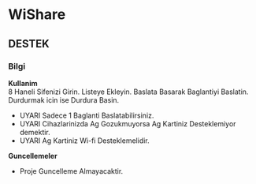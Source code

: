 # WiShare
## DESTEK
### Bilgi

**Kullanim**<br/>
8 Haneli Sifenizi Girin.
Listeye Ekleyin.
Baslata Basarak Baglantiyi Baslatin.
Durdurmak icin ise Durdura Basin.
- UYARI Sadece 1 Baglanti Baslatabilirsiniz.
- UYARI Cihazlarinizda Ag Gozukmuyorsa Ag Kartiniz Desteklemiyor demektir.
- UYARI Ag Kartiniz Wi-fi Desteklemelidir.

**Guncellemeler**<br>
- Proje Guncelleme Almayacaktir.